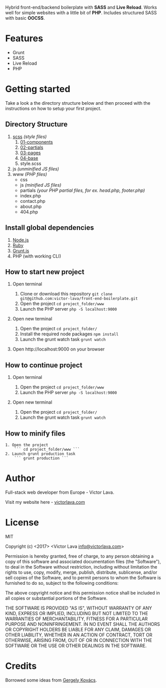 Hybrid front-end/backend boilerplate with **SASS** and **Live Reload**. Works well for simple websites with a little bit of **PHP**. Includes structured SASS with basic **OOCSS**.
# Features
* Grunt
* SASS
* Live Reload
* PHP

# Getting started
Take a look a the directory structure below and then proceed with the instructions on how to setup your first project.

## Directory Structure
1. [scss](https://github.com/victor-lava/front-end-boilerplate/tree/master/scss) *(style files)*
	1. [01-components](https://github.com/victor-lava/front-end-boilerplate/tree/master/scss/01-components)
	2. [02-partials](https://github.com/victor-lava/front-end-boilerplate/tree/master/scss/02-partials)
	3. [03-pages](https://github.com/victor-lava/front-end-boilerplate/tree/master/scss/03-pages)
	4. [04-base](https://github.com/victor-lava/front-end-boilerplate/tree/master/scss/04-base)
	5. style.scss
2. js *(unminified JS files)*
3. www *(PHP files)*
	* css
	* js *(minified JS files)*
	* partials *(your PHP partial files, for ex. head.php, footer.php)*
	* index.php
	* contact.php
	* about.php
	* 404.php 

## Install global dependencies
1. [Node.js](https://nodejs.org/en/)
2. [Ruby](https://www.ruby-lang.org/en/documentation/installation/)
4. [Grunt.js](https://gruntjs.com/)
5. PHP (with working CLI)

## How to start new project
1. Open terminal
	1. Clone or download this repository
		``` git clone git@github.com:victor-lava/front-end-boilerplate.git ```
	2. Open the project
		``` cd project_folder/www ```
	3. Launch the PHP server
		``` php -S localhost:9000 ```

2. Open new terminal
	1. Open the project 
		``` cd project_folder/ ```
	2. Install the required node packages
		``` npm install ```
	3. Launch the grunt watch task
	   ``` grunt watch ```

3. Open http://localhost:9000 on your browser


## How to continue project
1. Open terminal
	1. Open the project
		``` cd project_folder/www ```
	2. Launch the PHP server
		``` php -S localhost:9000 ```

2. Open new terminal
	1. Open the project 
		``` cd project_folder/ ```
	2. Launch the grunt watch task
	   ``` grunt watch ```

## How to minify files
	1. Open the project 
		``` cd project_folder/www ```
	2. Launch grunt production task
		``` grunt production ```
		
# Author
 Full-stack web developer from Europe - Victor Lava. 

 Visit my website here - [victorlava.com](http://victorlava.com)

# License
MIT 

Copyright (c) <2017> <Victor Lava <info@victorlava.com>>

Permission is hereby granted, free of charge, to any person obtaining a copy
of this software and associated documentation files (the "Software"), to deal
in the Software without restriction, including without limitation the rights
to use, copy, modify, merge, publish, distribute, sublicense, and/or sell
copies of the Software, and to permit persons to whom the Software is
furnished to do so, subject to the following conditions:

The above copyright notice and this permission notice shall be included in all
copies or substantial portions of the Software.

THE SOFTWARE IS PROVIDED "AS IS", WITHOUT WARRANTY OF ANY KIND, EXPRESS OR
IMPLIED, INCLUDING BUT NOT LIMITED TO THE WARRANTIES OF MERCHANTABILITY,
FITNESS FOR A PARTICULAR PURPOSE AND NONINFRINGEMENT. IN NO EVENT SHALL THE
AUTHORS OR COPYRIGHT HOLDERS BE LIABLE FOR ANY CLAIM, DAMAGES OR OTHER
LIABILITY, WHETHER IN AN ACTION OF CONTRACT, TORT OR OTHERWISE, ARISING FROM,
OUT OF OR IN CONNECTION WITH THE SOFTWARE OR THE USE OR OTHER DEALINGS IN THE
SOFTWARE.

# Credits
Borrowed some ideas from [Gergely Kovács](https://github.com/ggkovacs/architecture-sass-project).

